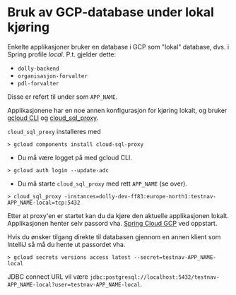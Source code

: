 # Bruk av GCP-database under lokal kjøring

Enkelte applikasjoner bruker en database i GCP som "lokal" database, dvs. i Spring profile _local_. P.t. gjelder dette:
* `dolly-backend`
* `organisasjon-forvalter`
* `pdl-forvalter`

Disse er refert til under som `APP_NAME`.

Applikasjonene har en noe annen konfigurasjon for kjøring lokalt, og bruker [gcloud CLI](https://doc.nais.io/operate/cli/reference/postgres/) og [cloud_sql_proxy](https://cloud.google.com/sql/docs/postgres/connect-auth-proxy).

`cloud_sql_proxy` installeres med
```
> gcloud components install cloud-sql-proxy
```

* Du må være logget på med gcloud CLI.
```
> gcloud auth login --update-adc
```
* Du må starte `cloud_sql_proxy` med rett `APP_NAME` (se over).
```
> cloud_sql_proxy -instances=dolly-dev-ff83:europe-north1:testnav-APP_NAME-local=tcp:5432
```

Etter at proxy'en er startet kan du da kjøre den aktuelle applikasjonen lokalt. Applikasjonen henter selv passord vha. [Spring Cloud GCP](https://spring.io/projects/spring-cloud-gcp) ved oppstart.

Hvis du ønsker tilgang direkte til databasen gjennom en annen klient som IntelliJ så må du hente ut passordet vha.
```
> gcloud secrets versions access latest --secret=testnav-APP_NAME-local
```
JDBC connect URL vil være `jdbc:postgresql://localhost:5432/testnav-APP_NAME-local?user=testnav-APP_NAME-local`.
